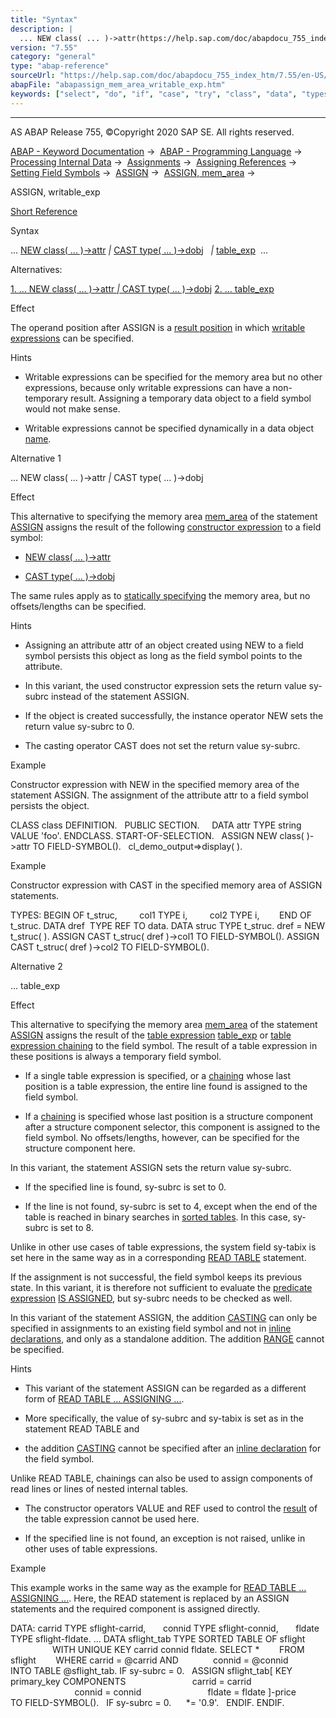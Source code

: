 ```yaml
---
title: "Syntax"
description: |
  ... NEW class( ... )->attr(https://help.sap.com/doc/abapdocu_755_index_htm/7.55/en-US/abennew_constructor_params_class.htm)  CAST type( ... )->dobj(https://help.sap.com/doc/abapdocu_755_index_htm/7.55/en-US/abenconstructor_expression_cast.htm)  table_exp(https://help.sap.com/doc/abapdoc
version: "7.55"
category: "general"
type: "abap-reference"
sourceUrl: "https://help.sap.com/doc/abapdocu_755_index_htm/7.55/en-US/abapassign_mem_area_writable_exp.htm"
abapFile: "abapassign_mem_area_writable_exp.htm"
keywords: ["select", "do", "if", "case", "try", "class", "data", "types", "internal-table", "field-symbol", "abapassign", "mem", "area", "writable", "exp"]
---
```


* * *

AS ABAP Release 755, ©Copyright 2020 SAP SE. All rights reserved.

[ABAP - Keyword Documentation](https://help.sap.com/doc/abapdocu_755_index_htm/7.55/en-US/abenabap.htm) →  [ABAP - Programming Language](https://help.sap.com/doc/abapdocu_755_index_htm/7.55/en-US/abenabap_reference.htm) →  [Processing Internal Data](https://help.sap.com/doc/abapdocu_755_index_htm/7.55/en-US/abenabap_data_working.htm) →  [Assignments](https://help.sap.com/doc/abapdocu_755_index_htm/7.55/en-US/abenvalue_assignments.htm) →  [Assigning References](https://help.sap.com/doc/abapdocu_755_index_htm/7.55/en-US/abenreference_assignments.htm) →  [Setting Field Symbols](https://help.sap.com/doc/abapdocu_755_index_htm/7.55/en-US/abenset_field_symbols.htm) →  [ASSIGN](https://help.sap.com/doc/abapdocu_755_index_htm/7.55/en-US/abapassign.htm) →  [ASSIGN, mem\_area](https://help.sap.com/doc/abapdocu_755_index_htm/7.55/en-US/abapassign_mem_area.htm) → 

ASSIGN, writable\_exp

[Short Reference](https://help.sap.com/doc/abapdocu_755_index_htm/7.55/en-US/abapassign_shortref.htm)

Syntax

... [NEW class( ... )->attr](https://help.sap.com/doc/abapdocu_755_index_htm/7.55/en-US/abennew_constructor_params_class.htm) *|* [CAST type( ... )->dobj](https://help.sap.com/doc/abapdocu_755_index_htm/7.55/en-US/abenconstructor_expression_cast.htm)
  *|* [table\_exp](https://help.sap.com/doc/abapdocu_755_index_htm/7.55/en-US/abentable_expressions.htm)  ...

Alternatives:

[1\. ... NEW class( ... )->attr *|* CAST type( ... )->dobj](#!ABAP_ALTERNATIVE_1@1@)
[2\. ... table\_exp](#!ABAP_ALTERNATIVE_2@2@)

Effect

The operand position after ASSIGN is a [result position](https://help.sap.com/doc/abapdocu_755_index_htm/7.55/en-US/abenresult_position_glosry.htm "Glossary Entry") in which [writable expressions](https://help.sap.com/doc/abapdocu_755_index_htm/7.55/en-US/abenwritable_expression_glosry.htm "Glossary Entry") can be specified.

Hints

-   Writable expressions can be specified for the memory area but no other expressions, because only writable expressions can have a non-temporary result. Assigning a temporary data object to a field symbol would not make sense.

-   Writable expressions cannot be specified dynamically in a data object [name](https://help.sap.com/doc/abapdocu_755_index_htm/7.55/en-US/abapassign_mem_area_dynamic_access.htm).
    

Alternative 1

... NEW class( ... )->attr *|* CAST type( ... )->dobj

Effect

This alternative to specifying the memory area [mem\_area](https://help.sap.com/doc/abapdocu_755_index_htm/7.55/en-US/abapassign_mem_area.htm) of the statement [ASSIGN](https://help.sap.com/doc/abapdocu_755_index_htm/7.55/en-US/abapassign.htm) assigns the result of the following [constructor expression](https://help.sap.com/doc/abapdocu_755_index_htm/7.55/en-US/abenconstructor_expression_glosry.htm "Glossary Entry") to a field symbol:

-   [NEW class( ... )->attr](https://help.sap.com/doc/abapdocu_755_index_htm/7.55/en-US/abennew_constructor_params_class.htm)

-   [CAST type( ... )->dobj](https://help.sap.com/doc/abapdocu_755_index_htm/7.55/en-US/abenconstructor_expression_cast.htm)

The same rules apply as to [statically specifying](https://help.sap.com/doc/abapdocu_755_index_htm/7.55/en-US/abapassign_mem_area_static_dobj.htm) the memory area, but no offsets/lengths can be specified.

Hints

-   Assigning an attribute attr of an object created using NEW to a field symbol persists this object as long as the field symbol points to the attribute.

-   In this variant, the used constructor expression sets the return value sy-subrc instead of the statement ASSIGN.

-   If the object is created successfully, the instance operator NEW sets the return value sy-subrc to 0.

-   The casting operator CAST does not set the return value sy-subrc.

Example

Constructor expression with NEW in the specified memory area of the statement ASSIGN. The assignment of the attribute attr to a field symbol persists the object.

CLASS class DEFINITION.
  PUBLIC SECTION.
    DATA attr TYPE string VALUE 'foo'.
ENDCLASS.
START-OF-SELECTION.
  ASSIGN NEW class( )->attr TO FIELD-SYMBOL(<fs>).
  cl\_demo\_output=>display( <fs> ).

Example

Constructor expression with CAST in the specified memory area of ASSIGN statements.

TYPES: BEGIN OF t\_struc,
        col1 TYPE i,
        col2 TYPE i,
       END OF t\_struc.
DATA dref  TYPE REF TO data.
DATA struc TYPE t\_struc.
dref = NEW t\_struc( ).
ASSIGN CAST t\_struc( dref )->col1 TO FIELD-SYMBOL(<col1>).
ASSIGN CAST t\_struc( dref )->col2 TO FIELD-SYMBOL(<col2>).

Alternative 2

... table\_exp

Effect

This alternative to specifying the memory area [mem\_area](https://help.sap.com/doc/abapdocu_755_index_htm/7.55/en-US/abapassign_mem_area.htm) of the statement [ASSIGN](https://help.sap.com/doc/abapdocu_755_index_htm/7.55/en-US/abapassign.htm) assigns the result of the [table expression](https://help.sap.com/doc/abapdocu_755_index_htm/7.55/en-US/abentable_expression_glosry.htm "Glossary Entry") [table\_exp](https://help.sap.com/doc/abapdocu_755_index_htm/7.55/en-US/abentable_expressions.htm) or [table expression chaining](https://help.sap.com/doc/abapdocu_755_index_htm/7.55/en-US/abentable_exp_chaining.htm) to the field symbol. The result of a table expression in these positions is always a temporary field symbol.

-   If a single table expression is specified, or a [chaining](https://help.sap.com/doc/abapdocu_755_index_htm/7.55/en-US/abentable_exp_chaining.htm) whose last position is a table expression, the entire line found is assigned to the field symbol.

-   If a [chaining](https://help.sap.com/doc/abapdocu_755_index_htm/7.55/en-US/abentable_exp_chaining.htm) is specified whose last position is a structure component after a structure component selector, this component is assigned to the field symbol. No offsets/lengths, however, can be specified for the structure component here.

In this variant, the statement ASSIGN sets the return value sy-subrc.

-   If the specified line is found, sy-subrc is set to 0.

-   If the line is not found, sy-subrc is set to 4, except when the end of the table is reached in binary searches in [sorted tables](https://help.sap.com/doc/abapdocu_755_index_htm/7.55/en-US/abensorted_table_glosry.htm "Glossary Entry"). In this case, sy-subrc is set to 8.

Unlike in other use cases of table expressions, the system field sy-tabix is set here in the same way as in a corresponding [READ TABLE](https://help.sap.com/doc/abapdocu_755_index_htm/7.55/en-US/abapread_table.htm) statement.

If the assignment is not successful, the field symbol keeps its previous state. In this variant, it is therefore not sufficient to evaluate the [predicate expression](https://help.sap.com/doc/abapdocu_755_index_htm/7.55/en-US/abenpredicate_expression_glosry.htm "Glossary Entry") [<fs> IS ASSIGNED](https://help.sap.com/doc/abapdocu_755_index_htm/7.55/en-US/abenlogexp_assigned.htm), but sy-subrc needs to be checked as well.

In this variant of the statement ASSIGN, the addition [CASTING](https://help.sap.com/doc/abapdocu_755_index_htm/7.55/en-US/abapassign_casting.htm) can only be specified in assignments to an existing field symbol and not in [inline declarations](https://help.sap.com/doc/abapdocu_755_index_htm/7.55/en-US/abenfield-symbol_inline.htm), and only as a standalone addition. The addition [RANGE](https://help.sap.com/doc/abapdocu_755_index_htm/7.55/en-US/abapassign_range.htm) cannot be specified.

Hints

-   This variant of the statement ASSIGN can be regarded as a different form of [READ TABLE ... ASSIGNING ...](https://help.sap.com/doc/abapdocu_755_index_htm/7.55/en-US/abapread_table_outdesc.htm).

-   More specifically, the value of sy-subrc and sy-tabix is set as in the statement READ TABLE and

-   the addition [CASTING](https://help.sap.com/doc/abapdocu_755_index_htm/7.55/en-US/abapassign_casting.htm) cannot be specified after an [inline declaration](https://help.sap.com/doc/abapdocu_755_index_htm/7.55/en-US/abenfield-symbol_inline.htm) for the field symbol.

Unlike READ TABLE, chainings can also be used to assign components of read lines or lines of nested internal tables.

-   The constructor operators VALUE and REF used to control the [result](https://help.sap.com/doc/abapdocu_755_index_htm/7.55/en-US/abentable_exp_result.htm) of the table expression cannot be used here.

-   If the specified line is not found, an exception is not raised, unlike in other uses of table expressions.

Example

This example works in the same way as the example for [READ TABLE ... ASSIGNING ...](https://help.sap.com/doc/abapdocu_755_index_htm/7.55/en-US/abapread_table_outdesc.htm). Here, the READ statement is replaced by an ASSIGN statements and the required component is assigned directly.

DATA: carrid TYPE sflight-carrid,
      connid TYPE sflight-connid,
      fldate TYPE sflight-fldate.
...
DATA sflight\_tab TYPE SORTED TABLE OF sflight
                 WITH UNIQUE KEY carrid connid fldate.
SELECT \*
       FROM sflight
       WHERE carrid = @carrid AND
             connid = @connid
       INTO TABLE @sflight\_tab.
IF sy-subrc = 0.
  ASSIGN sflight\_tab\[ KEY primary\_key COMPONENTS
                          carrid = carrid
                          connid = connid
                          fldate = fldate \]-price
         TO FIELD-SYMBOL(<price>).
  IF sy-subrc = 0.
    <price> \*= '0.9'.
  ENDIF.
ENDIF.